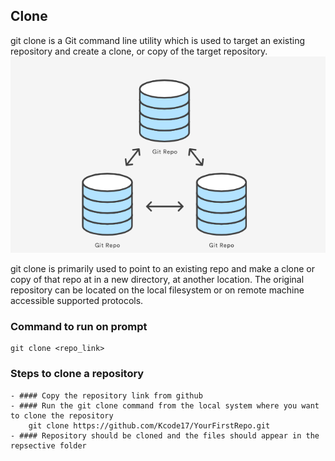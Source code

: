 ## Clone
git clone is a Git command line utility which is used to target an existing repository and create a clone, or copy of the target repository.
![Git_Clone](/Images/clone.png)

git clone is primarily used to point to an existing repo and make a clone or copy of that repo at in a new directory, at another location. The original repository can be located on the local filesystem or on remote machine accessible supported protocols.

### Command to run on prompt
	git clone <repo_link>

### Steps to clone a repository
	- #### Copy the repository link from github
	- #### Run the git clone command from the local system where you want to clone the repository
		git clone https://github.com/Kcode17/YourFirstRepo.git
	- #### Repository should be cloned and the files should appear in the repsective folder